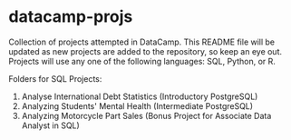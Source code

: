 # datacamp-projs
Collection of projects attempted in DataCamp.
This README file will be updated as new projects are added to the repository, so keep an eye out.
Projects will use any one of the following languages: SQL, Python, or R.

Folders for SQL Projects:
1. Analyse International Debt Statistics (Introductory PostgreSQL)
2. Analyzing Students' Mental Health (Intermediate PostgreSQL)
3. Analyzing Motorcycle Part Sales (Bonus Project for Associate Data Analyst in SQL)
